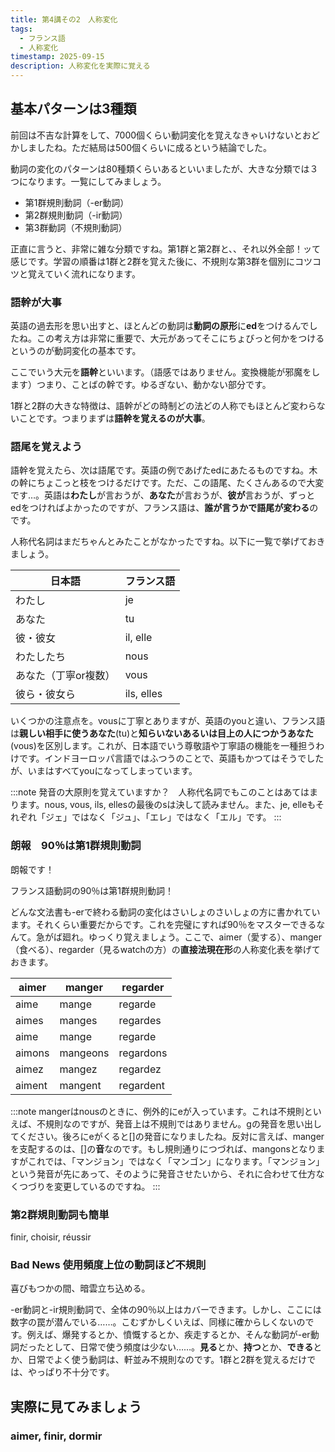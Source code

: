 ```yaml
---
title: 第4講その2　人称変化
tags:
  - フランス語
  - 人称変化
timestamp: 2025-09-15
description: 人称変化を実際に覚える
---
```

## 基本パターンは3種類

前回は不吉な計算をして、7000個くらい動詞変化を覚えなきゃいけないとおどかしましたね。ただ結局は500個くらいに成るという結論でした。

動詞の変化のパターンは80種類くらいあるといいましたが、大きな分類では３つになります。一覧にしてみましょう。

- 第1群規則動詞（-er動詞）
- 第2群規則動詞（-ir動詞）
- 第3群動詞（不規則動詞）

正直に言うと、非常に雑な分類ですね。第1群と第2群と、、それ以外全部！ッて感じです。学習の順番は1群と2群を覚えた後に、不規則な第3群を個別にコツコツと覚えていく流れになります。

### 語幹が大事

英語の過去形を思い出すと、ほとんどの動詞は**動詞の原形**に**ed**をつけるんでしたね。この考え方は非常に重要で、大元があってそこにちょびっと何かをつけるというのが動詞変化の基本です。

ここでいう大元を**語幹**といいます。（語感ではありません。変換機能が邪魔をします）つまり、ことばの幹です。ゆるぎない、動かない部分です。

1群と2群の大きな特徴は、語幹がどの時制どの法どの人称でもほとんど変わらないことです。つまりまずは**語幹を覚えるのが大事**。

### 語尾を覚えよう

語幹を覚えたら、次は語尾です。英語の例であげたedにあたるものですね。木の幹にちょこっと枝をつけるだけです。ただ、この語尾、たくさんあるので大変です…。英語は**わたし**が言おうが、**あなた**が言おうが、**彼が**言おうが、ずっとedをつければよかったのですが、フランス語は、**誰が言うかで語尾が変わる**のです。

人称代名詞はまだちゃんとみたことがなかったですね。以下に一覧で挙げておきましょう。

| 日本語 | フランス語 |
| --- | --- |
| わたし | je |
| あなた | tu |
| 彼・彼女 | il, elle |
| わたしたち | nous |
| あなた（丁寧or複数） | vous |
| 彼ら・彼女ら | ils, elles |

いくつかの注意点を。vousに丁寧とありますが、英語のyouと違い、フランス語は**親しい相手に使うあなた**(tu)と**知らいないあるいは目上の人につかうあなた**(vous)を区別します。これが、日本語でいう尊敬語や丁寧語の機能を一種担うわけです。インドヨーロッパ言語ではふつうのことで、英語もかつてはそうでしたが、いまはすべてyouになってしまっています。

:::note
発音の大原則を覚えていますか？　人称代名詞でもこのことはあてはまります。nous, vous, ils, ellesの最後のsは決して読みません。また、je, elleもそれぞれ「ジェ」ではなく「ジュ」、「エレ」ではなく「エル」です。
:::

### 朗報　90％は第1群規則動詞

朗報です！　

フランス語動詞の90％は第1群規則動詞！

どんな文法書も-erで終わる動詞の変化はさいしょのさいしょの方に書かれています。それくらい重要だからです。これを完璧にすれば90％をマスターできるなんて。急がば廻れ。ゆっくり覚えましょう。ここで、aimer（愛する）、manger（食べる）、regarder（見るwatchの方）の**直接法現在形**の人称変化表を挙げておきます。

| aimer | manger | regarder |
| --- | --- | --- |
| aime | mange | regarde |
| aimes | manges | regardes |
| aime | mange | regarde |
| aimons | mangeons | regardons |
| aimez | mangez | regardez |
| aiment | mangent | regardent |

:::note
mangerはnousのときに、例外的にeが入っています。これは不規則といえば、不規則なのですが、発音上は不規則ではありません。gの発音を思い出してください。後ろにeがくると[]の発音になりましたね。反対に言えば、mangerを支配するのは、[]の**音**なのです。もし規則通りにつづれば、mangonsとなりますがこれでは、「マンジョン」ではなく「マンゴン」になります。「マンジョン」という発音が先にあって、そのように発音させたいから、それに合わせて仕方なくつづりを変更しているのですね。
:::

### 第2群規則動詞も簡単

finir, choisir, réussir

### Bad News 使用頻度上位の動詞ほど不規則

喜びもつかの間、暗雲立ち込める。

-er動詞と-ir規則動詞で、全体の90％以上はカバーできます。しかし、ここには数字の罠が潜んでいる……。こむずかしくいえば、同様に確からしくないのです。例えば、爆発するとか、憤慨するとか、疾走するとか、そんな動詞が-er動詞だったとして、日常で使う頻度は少ない……。**見る**とか、**持つ**とか、**できる**とか、日常でよく使う動詞は、軒並み不規則なのです。1群と2群を覚えるだけでは、やっぱり不十分です。

## 実際に見てみましょう

### aimer, finir, dormir
